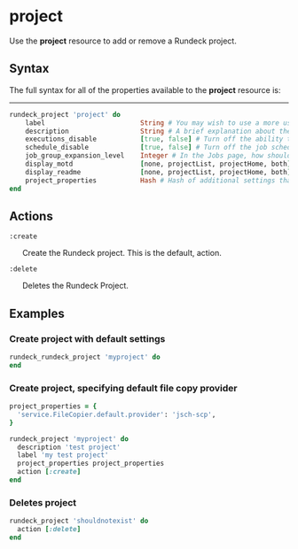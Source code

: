 # project #

Use the **project** resource to add or remove a Rundeck project.

## Syntax ##

The full syntax for all of the properties available to the **project** resource is:

----

```ruby
rundeck_project 'project' do
    label                        String # You may wish to use a more user friendly display name for the project. The project label can contain spaces and other characters.
    description                  String # A brief explanation about the project. Normally, this is just one phrase or sentence explaining the project purpose. If you have large amounts of text, consider creating a project README.
    executions_disable           [true, false] # Turn off the ability to execute jobs and ad-hoc commands.
    schedule_disable             [true, false] # Turn off the job scheduling feature.
    job_group_expansion_level    Integer # In the Jobs page, how should the job groups be collapsed? A 1 is default and shows one group level opened. Use 0 to collapse all. Use -1 to expand all.
    display_motd                 [none, projectList, projectHome, both] # Show the Readme in the project list and/or home page.
    display_readme               [none, projectList, projectHome, both] # Show the Readme in the project list and/or home page.
    project_properties           Hash # Hash of additional settings that get added directly to the project configuration.
end
```

## Actions ##

`:create`

&nbsp;&nbsp;&nbsp;&nbsp;&nbsp;&nbsp;Create the Rundeck project. This is the default, action.

`:delete`

&nbsp;&nbsp;&nbsp;&nbsp;&nbsp;&nbsp;Deletes the Rundeck Project.

## Examples ##

### Create project with default settings ###

```ruby
rundeck_rundeck_project 'myproject' do
end
```

### Create project, specifying default file copy provider ###

```ruby
project_properties = {
  'service.FileCopier.default.provider': 'jsch-scp',
}

rundeck_project 'myproject' do
  description 'test project'
  label 'my test project'
  project_properties project_properties
  action [:create]
end
```

### Deletes project ###

```ruby
rundeck_project 'shouldnotexist' do
  action [:delete]
end
```